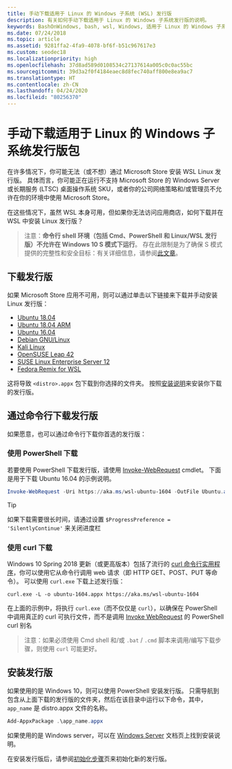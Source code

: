 ```yaml
---
title: 手动下载适用于 Linux 的 Windows 子系统 (WSL) 发行版
description: 有关如何手动下载适用于 Linux 的 Windows 子系统发行版的说明。
keywords: BashOnWindows, bash, wsl, Windows, 适用于 Linux 的 Windows 子系统, WSL, windows 子系统, 发行版, ubuntu, openSUSE, SLES, debian, kali
ms.date: 07/24/2018
ms.topic: article
ms.assetid: 9281ffa2-4fa9-4078-bf6f-b51c967617e3
ms.custom: seodec18
ms.localizationpriority: high
ms.openlocfilehash: 37d8ad589d0108534c27137614a005c0c0ac55bc
ms.sourcegitcommit: 39d3a2f0f4184eaec8d8fec740aff800e8ea9ac7
ms.translationtype: HT
ms.contentlocale: zh-CN
ms.lasthandoff: 04/24/2020
ms.locfileid: "80256370"
---
```

# <a name="manually-download-windows-subsystem-for-linux-distro-packages"></a>手动下载适用于 Linux 的 Windows 子系统发行版包

在许多情况下，你可能无法（或不想）通过 Microsoft Store 安装 WSL Linux 发行版。 具体而言，你可能正在运行不支持 Microsoft Store 的 Windows Server 或长期服务 (LTSC) 桌面操作系统 SKU，或者你的公司网络策略和/或管理员不允许在你的环境中使用 Microsoft Store。

在这些情况下，虽然 WSL 本身可用，但如果你无法访问应用商店，如何下载并在 WSL 中安装 Linux 发行版？

> 注意：**命令行 shell 环境（包括 Cmd、PowerShell 和 Linux/WSL 发行版）不允许在 Windows 10 S 模式下运行**。 存在此限制是为了确保 S 模式提供的完整性和安全目标：有关详细信息，请参阅[此文章](https://blogs.msdn.microsoft.com/commandline/2017/05/18/will-linux-distros-run-on-windows-10-s/)。

## <a name="downloading-distros"></a>下载发行版

如果 Microsoft Store 应用不可用，则可以通过单击以下链接来下载并手动安装 Linux 发行版：
* [Ubuntu 18.04](https://aka.ms/wsl-ubuntu-1804)
* [Ubuntu 18.04 ARM](https://aka.ms/wsl-ubuntu-1804-arm)
* [Ubuntu 16.04](https://aka.ms/wsl-ubuntu-1604)
* [Debian GNU/Linux](https://aka.ms/wsl-debian-gnulinux)
* [Kali Linux](https://aka.ms/wsl-kali-linux-new)
* [OpenSUSE Leap 42](https://aka.ms/wsl-opensuse-42)
* [SUSE Linux Enterprise Server 12](https://aka.ms/wsl-sles-12)
* [Fedora Remix for WSL](https://github.com/WhitewaterFoundry/WSLFedoraRemix/releases/)

这将导致 `<distro>.appx` 包下载到你选择的文件夹。 按照[安装说明](#installing-your-distro)来安装你下载的发行版。

## <a name="downloading-distros-via-the-command-line"></a>通过命令行下载发行版
如果愿意，也可以通过命令行下载你首选的发行版：

 ### <a name="download-using-powershell"></a>使用 PowerShell 下载
 若要使用 PowerShell 下载发行版，请使用 [Invoke-WebRequest](https://msdn.microsoft.com/powershell/reference/5.1/microsoft.powershell.utility/invoke-webrequest) cmdlet。 下面是用于下载 Ubuntu 16.04 的示例说明。

```powershell
Invoke-WebRequest -Uri https://aka.ms/wsl-ubuntu-1604 -OutFile Ubuntu.appx -UseBasicParsing
```

> [!TIP]
> 如果下载需要很长时间，请通过设置 `$ProgressPreference = 'SilentlyContinue'` 来关闭进度栏

### <a name="download-using-curl"></a>使用 curl 下载
Windows 10 Spring 2018 更新（或更高版本）包括了流行的 [curl 命令行实用程序](https://curl.haxx.se/)，你可以使用它从命令行调用 web 请求（即 HTTP GET、POST、PUT 等命令）。 可以使用 `curl.exe` 下载上述发行版：

```console
curl.exe -L -o ubuntu-1604.appx https://aka.ms/wsl-ubuntu-1604
```

在上面的示例中，将执行 `curl.exe`（而不仅仅是 `curl`），以确保在 PowerShell 中调用真正的 curl 可执行文件，而不是调用 [Invoke WebRequest](https://docs.microsoft.com/en-us/powershell/module/microsoft.powershell.utility/invoke-webrequest?view=powershell-6) 的 PowerShell curl 别名

> 注意：如果必须使用 Cmd shell 和/或 `.bat` / `.cmd` 脚本来调用/编写下载步骤，则使用 `curl` 可能更好。

## <a name="installing-your-distro"></a>安装发行版
如果使用的是 Windows 10，则可以使用 PowerShell 安装发行版。 只需导航到包含从上面下载的发行版的文件夹，然后在该目录中运行以下命令，其中，`app_name` 是 distro.appx 文件的名称。  
```Powershell
Add-AppxPackage .\app_name.appx
```

如果使用的是 Windows server，可以在 [Windows Server](install-on-server.md) 文档页上找到安装说明。

在安装发行版后，请参阅[初始化步骤](initialize-distro.md)页来初始化新的发行版。
